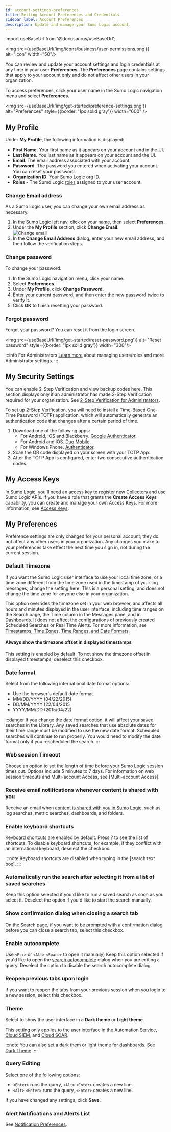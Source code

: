 ```yaml
---
id: account-settings-preferences
title: Setting Account Preferences and Credentials
sidebar_label: Account Preferences
description: Update and manage your Sumo Logic account.
---
```


import useBaseUrl from '@docusaurus/useBaseUrl';

<img src={useBaseUrl('img/icons/business/user-permissions.png')} alt="icon" width="50"/>

You can review and update your account settings and login credentials at any time in your user **Preferences**. The **Preferences** page contains settings that apply to your account only and do not affect other users in your organization.

To access preferences, click your user name in the Sumo Logic navigation menu and select **Preferences**.

<img src={useBaseUrl('img/get-started/preference-settings.png')} alt="Preferences" style={{border: '1px solid gray'}} width="600" />

## My Profile

Under **My Profile**, the following information is displayed:

* **First Name**. Your first name as it appears on your account and in the UI.
* **Last Name**. You last name as it appears on your account and the UI.
* **Email**. The email address associated with your account.
* **Password**. The password you entered when activating your account. You can reset your password.
* **Organization ID**. Your Sumo Logic org ID.
* **Roles** - The Sumo Logic [roles](/docs/manage/users-roles/roles/add-remove-users-role/) assigned to your user account.

### Change Email address

As a Sumo Logic user, you can change your own email address as necessary.

1. In the Sumo Logic left nav, click on your name, then select **Preferences**.
1. Under the **My Profile** section, click **Change Email**.<br/>![Change email](/img/get-started/change-email.png)
1. In the **Change Email Address** dialog, enter your new email address, and then follow the verification steps.

### Change password

To change your password:

1. In the Sumo Logic navigation menu, click your name.
1. Select **Preferences**.
1. Under **My Profile**, click **Change Password**.
1. Enter your current password, and then enter the new password twice to verify it.
1. Click **OK** to finish resetting your password.

### Forgot password

Forgot your password? You can reset it from the login screen.

<img src={useBaseUrl('img/get-started/reset-password.png')} alt="Reset password"  style={{border: '1px solid gray'}} width="300"/>

:::info For Administrators
[Learn more](/docs/get-started/onboarding-checklists/#users-roles-and-security) about managing users/roles and more Administrator settings.
:::

## My Security Settings

You can enable 2-Step Verification and view backup codes here. This section displays only if an administrator has made 2-Step Verification required for your organization. See [2-Step Verification for Administrators](/docs/manage/security/2-step-verification-admins/).

To set up 2-Step Verification, you will need to install a Time-Based One-Time Password (TOTP) application, which will automatically generate an authentication code that changes after a certain period of time.

1. Download one of the following apps:
    - For Android, iOS and Blackberry. [Google Authenticator](https://support.google.com/accounts/answer/1066447?hl=en).
    - For Android and iOS. [Duo Mobile](https://duo.com/product/trusted-users/two-factor-authentication/duo-mobile).
    - For Windows Phone. [Authenticator](https://www.microsoft.com/en-us/store/p/authenticator/9wzdncrfj3rj).
1. Scan the QR code displayed on your screen with your TOTP App.
1. After the TOTP App is configured, enter two consecutive authentication codes.

## My Access Keys

In Sumo Logic, you'll need an access key to register new Collectors and use Sumo Logic APIs. If you have a role that grants the **Create Access Keys** capability, you can create and manage your own Access Keys. For more information, see [Access Keys](/docs/manage/security/access-keys).

## My Preferences

Preference settings are only changed for your personal account; they do not affect any other users in your organization. Any changes you make to your preferences take effect the next time you sign in, not during the current session.

### Default Timezone

If you want the Sumo Logic user interface to use your local time zone, or a time zone different from the time zone used in the timestamp of your log messages, change the setting here. This is a personal setting, and does not change the time zone for anyone else in your organization.

This option overrides the timezone set in your web browser, and affects all hours and minutes displayed in the user interface, including time ranges on the Search page, the Time column in the Messages pane, and in Dashboards. It does not affect the configurations of previously created Scheduled Searches or Real Time Alerts. For more information, see [Timestamps, Time Zones, Time Ranges, and Date Formats](/docs/send-data/reference-information/time-reference).

#### Always show the timezone offset in displayed timestamps

This setting is enabled by default. To not show the timezone offset in displayed timestamps, deselect this checkbox.

### Date format

Select from the following international date format options:
* Use the browser's default date format.
* MM/DD/YYYY (04/22/2015)
* DD/MM/YYYY (22/04/2015
* YYYY/MM/DD (2015/04/22)

:::danger
If you change the date format option, it will affect your saved searches in the Library. Any saved searches that use absolute dates for their time range must be modified to use the new date format. Scheduled searches will continue to run properly. You would need to modify the date format only if you rescheduled the search.
:::

### Web session Timeout

Choose an option to set the length of time before your Sumo Logic session times out. Options include 5 minutes to 7 days. For information on web session timeouts and Multi-account Access, see [Multi-account Access].

### Receive email notifications whenever content is shared with you

Receive an email when [content is shared with you in Sumo Logic](/docs/manage/content-sharing/), such as log searches, metric searches, dashboards, and folders.

### Enable keyboard shortcuts

[Keyboard shortcuts](/docs/get-started/keyboard-shortcuts) are enabled by default. Press ? to see the list of shortcuts. To disable keyboard shortcuts, for example, if they conflict with an international keyboard, deselect the checkbox.

:::note
Keyboard shortcuts are disabled when typing in the [search text box].
:::

### Automatically run the search after selecting it from a list of saved searches

Keep this option selected if you'd like to run a saved search as soon as you select it. Deselect the option if you'd like to start the search manually.

### Show confirmation dialog when closing a search tab

On the Search page, if you want to be prompted with a confirmation dialog before you can close a search tab, select this checkbox.

### Enable autocomplete

Use `<Esc>` or `<Alt>` `<Space>` to open it manually) Keep this option selected if you'd like to open the [search autocomplete](/docs/search/get-started-with-search/search-basics/search-autocomplete) dialog when you are editing a query. Deselect the option to disable the search autocomplete dialog.

### Reopen previous tabs upon login

If you want to reopen the tabs from your previous session when you login to a new session, select this checkbox.

### Theme

Select to show the user interface in a **Dark theme** or **Light theme**.

This setting only applies to the user interface in the [Automation Service](/docs/platform-services/automation-service/), [Cloud SIEM](/docs/cse/), and [Cloud SOAR](/docs/cloud-soar/).

:::note
You can also set a dark them or light theme for dashboards. See [Dark Theme](/docs/dashboards/about/#dark-theme).
:::

### Query Editing

Select one of the following options:
- `<Enter>` runs the query, `<Alt>` `<Enter>` creates a new line.
- `<Alt>` `<Enter>` runs the query, `<Enter>` creates a new line.

If you have changed any settings, click **Save**.

### Alert Notifications and Alerts List

See [Notification Preferences](/docs/alerts/monitors/alert-response/#notification-preferences).
